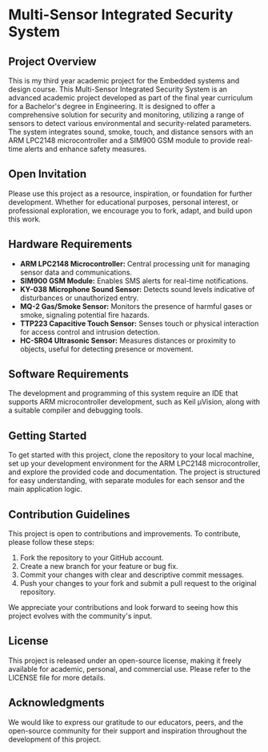 # Multi-Sensor Integrated Security System

## Project Overview
This is my third year academic project for the Embedded systems and design course. This Multi-Sensor Integrated Security System is an advanced academic project developed as part of the final year curriculum for a Bachelor's degree in Engineering. It is designed to offer a comprehensive solution for security and monitoring, utilizing a range of sensors to detect various environmental and security-related parameters. The system integrates sound, smoke, touch, and distance sensors with an ARM LPC2148 microcontroller and a SIM900 GSM module to provide real-time alerts and enhance safety measures.

## Open Invitation
Please use this project as a resource, inspiration, or foundation for further development. Whether for educational purposes, personal interest, or professional exploration, we encourage you to fork, adapt, and build upon this work.

## Hardware Requirements
- **ARM LPC2148 Microcontroller:** Central processing unit for managing sensor data and communications.
- **SIM900 GSM Module:** Enables SMS alerts for real-time notifications.
- **KY-038 Microphone Sound Sensor:** Detects sound levels indicative of disturbances or unauthorized entry.
- **MQ-2 Gas/Smoke Sensor:** Monitors the presence of harmful gases or smoke, signaling potential fire hazards.
- **TTP223 Capacitive Touch Sensor:** Senses touch or physical interaction for access control and intrusion detection.
- **HC-SR04 Ultrasonic Sensor:** Measures distances or proximity to objects, useful for detecting presence or movement.

## Software Requirements
The development and programming of this system require an IDE that supports ARM microcontroller development, such as Keil µVision, along with a suitable compiler and debugging tools.

## Getting Started
To get started with this project, clone the repository to your local machine, set up your development environment for the ARM LPC2148 microcontroller, and explore the provided code and documentation. The project is structured for easy understanding, with separate modules for each sensor and the main application logic.

## Contribution Guidelines
This project is open to contributions and improvements. To contribute, please follow these steps:
1. Fork the repository to your GitHub account.
2. Create a new branch for your feature or bug fix.
3. Commit your changes with clear and descriptive commit messages.
4. Push your changes to your fork and submit a pull request to the original repository.

We appreciate your contributions and look forward to seeing how this project evolves with the community's input.

## License
This project is released under an open-source license, making it freely available for academic, personal, and commercial use. Please refer to the LICENSE file for more details.

## Acknowledgments
We would like to express our gratitude to our educators, peers, and the open-source community for their support and inspiration throughout the development of this project.

